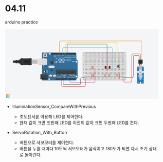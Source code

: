 # 04.11
arduino practice


![tinkercad](Button_With_MoterSensor.png)

+ IlluminationSensor_CompareWithPrevious
  + 조도센서를 이용해 LED를 제어한다.
  + 현재 값이 크면 첫번째 LED를 이전의 값이 크면 두번째 LED를 켠다.
 
+ ServoRotation_With_Button
  + 버튼으로 서보모터를 제어한다.
  + 버튼을 누를 때마다 10도씩 서보모터가 움직이고 180도가 되면 다시 초기 상태로 돌아간다. 
